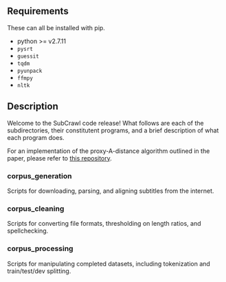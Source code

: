 
## Requirements
These can all be installed with pip.

* python >= v2.7.11
* `pysrt`
* `guessit`
* `tqdm`
* `pyunpack`
* `ffmpy`
* `nltk`


## Description

Welcome to the SubCrawl code release! What follows are each of the subdirectories, their constitutent programs, and a brief description of what each program does.

For an implementation of the proxy-A-distance algorithm outlined in the paper, please refer to [this repository](https://github.com/rpryzant/proxy-a-distance). 


### corpus_generation

Scripts for downloading, parsing, and aligning subtitles from the internet.

### corpus_cleaning

Scripts for converting file formats, thresholding on length ratios, and spellchecking.

### corpus_processing

Scripts for manipulating completed datasets, including tokenization and train/test/dev splitting.


